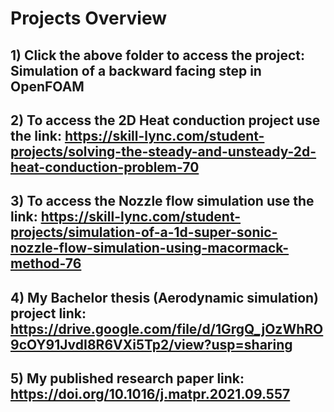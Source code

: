 # Projects Overview
## 1) Click the above folder to access the project: Simulation of a backward facing step in OpenFOAM
## 2) To access the 2D Heat conduction project use the link: https://skill-lync.com/student-projects/solving-the-steady-and-unsteady-2d-heat-conduction-problem-70
## 3) To access the Nozzle flow simulation use the link: https://skill-lync.com/student-projects/simulation-of-a-1d-super-sonic-nozzle-flow-simulation-using-macormack-method-76
## 4) My Bachelor thesis (Aerodynamic simulation) project link: https://drive.google.com/file/d/1GrgQ_jOzWhRO9cOY91JvdI8R6VXi5Tp2/view?usp=sharing
## 5) My published research paper link: https://doi.org/10.1016/j.matpr.2021.09.557
